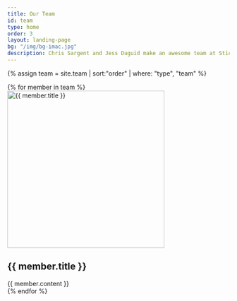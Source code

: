 ```yaml
---
title: Our Team
id: team
type: home
order: 3
layout: landing-page
bg: "/img/bg-imac.jpg"
description: Chris Sargent and Jess Duguid make an awesome team at Sticky Pixel
---
```


{% assign team = site.team | sort:"order" | where: "type", "team" %}

<div class="cleared">
{% for member in team %}
    <div class="col-2">
        <img src="{{ member.image }}" alt="{{ member.title }}" width="356" height="356">
        <h2>{{ member.title }}</h2>
        {{ member.content }}
    </div>
{% endfor %}
</div>
